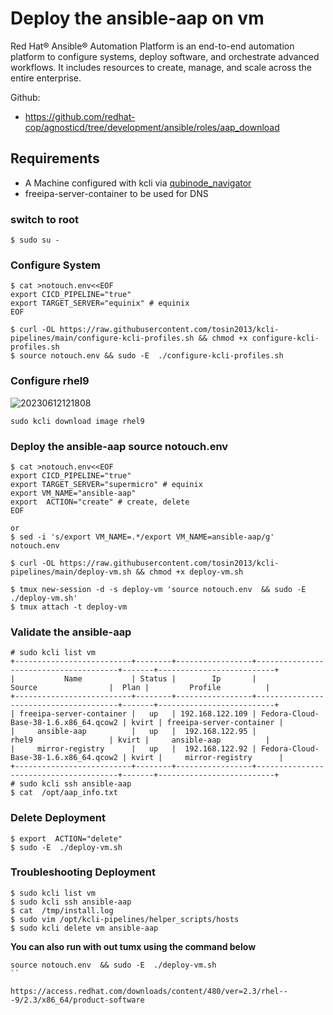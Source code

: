 # Deploy the ansible-aap on vm

Red Hat® Ansible® Automation Platform is an end-to-end automation platform to configure systems, deploy software, and orchestrate advanced workflows. It includes resources to create, manage, and scale across the entire enterprise.

Github:
 * https://github.com/redhat-cop/agnosticd/tree/development/ansible/roles/aap_download


## Requirements
* A Machine configured with kcli via [qubinode_navigator](https://github.com/tosin2013/qubinode_navigator)
* freeipa-server-container to be used for DNS

### switch to root
```
$ sudo su - 
```

### Configure System 
```
$ cat >notouch.env<<EOF
export CICD_PIPELINE="true" 
export TARGET_SERVER="equinix" # equinix 
EOF

$ curl -OL https://raw.githubusercontent.com/tosin2013/kcli-pipelines/main/configure-kcli-profiles.sh && chmod +x configure-kcli-profiles.sh
$ source notouch.env && sudo -E  ./configure-kcli-profiles.sh 
```

### Configure rhel9 
![20230612121808](https://i.imgur.com/ho68kF9.png)
```
sudo kcli download image rhel9
```

### Deploy the ansible-aap source notouch.env 
```
$ cat >notouch.env<<EOF
export CICD_PIPELINE="true" 
export TARGET_SERVER="supermicro" # equinix 
export VM_NAME="ansible-aap"
export  ACTION="create" # create, delete
EOF

or 
$ sed -i 's/export VM_NAME=.*/export VM_NAME=ansible-aap/g' notouch.env

$ curl -OL https://raw.githubusercontent.com/tosin2013/kcli-pipelines/main/deploy-vm.sh && chmod +x deploy-vm.sh

$ tmux new-session -d -s deploy-vm 'source notouch.env  && sudo -E  ./deploy-vm.sh'
$ tmux attach -t deploy-vm
```

### Validate the ansible-aap
```
# sudo kcli list vm 
+--------------------------+--------+-----------------+---------------------------------------+-------+--------------------------+
|           Name           | Status |        Ip       |                 Source                |  Plan |         Profile          |
+--------------------------+--------+-----------------+---------------------------------------+-------+--------------------------+
| freeipa-server-container |   up   | 192.168.122.109 | Fedora-Cloud-Base-38-1.6.x86_64.qcow2 | kvirt | freeipa-server-container |
|     ansible-aap          |   up   |  192.168.122.95 |                 rhel9                 | kvirt |     ansible-aap          |
|     mirror-registry      |   up   |  192.168.122.92 | Fedora-Cloud-Base-38-1.6.x86_64.qcow2 | kvirt |     mirror-registry      |
+--------------------------+--------+-----------------+---------------------------------------+-------+--------------------------+
# sudo kcli ssh ansible-aap
$ cat  /opt/aap_info.txt
```

### Delete Deployment 
```
$ export  ACTION="delete" 
$ sudo -E  ./deploy-vm.sh
```

### Troubleshooting Deployment
```
$ sudo kcli list vm
$ sudo kcli ssh ansible-aap
$ cat  /tmp/install.log
$ sudo vim /opt/kcli-pipelines/helper_scripts/hosts
$ sudo kcli delete vm ansible-aap
``` 

**You can also run with out tumx using the command below**
```
source notouch.env  && sudo -E  ./deploy-vm.sh
``

https://access.redhat.com/downloads/content/480/ver=2.3/rhel---9/2.3/x86_64/product-software
